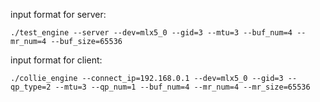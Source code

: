 input format for server:

`./test_engine --server --dev=mlx5_0 --gid=3 --mtu=3 --buf_num=4 --mr_num=4 --buf_size=65536`

input format for client:

`./collie_engine --connect_ip=192.168.0.1 --dev=mlx5_0 --gid=3 --qp_type=2 --mtu=3 --qp_num=1 --buf_num=4 --mr_num=4 --mr_size=65536`
